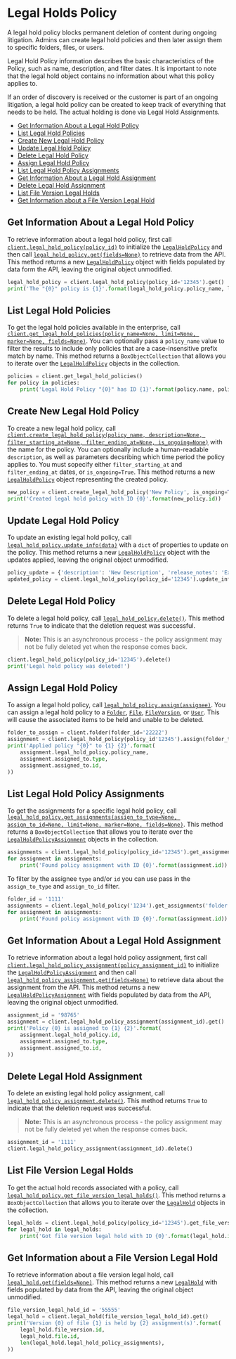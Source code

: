 Legal Holds Policy
==================


A legal hold policy blocks permanent deletion of content during ongoing litigation. Admins can create legal hold
policies and then later assign them to specific folders, files, or users.

Legal Hold Policy information describes the basic characteristics of the Policy, such as name, description, and filter
dates. It is important to note that the legal hold object contains no information about what this policy applies to.

If an order of discovery is received or the customer is part of an ongoing litigation, a legal hold policy can be
created to keep track of everything that needs to be held. The actual holding is done via Legal Hold Assignments.

<!-- START doctoc generated TOC please keep comment here to allow auto update -->
<!-- DON'T EDIT THIS SECTION, INSTEAD RE-RUN doctoc TO UPDATE -->


- [Get Information About a Legal Hold Policy](#get-information-about-a-legal-hold-policy)
- [List Legal Hold Policies](#list-legal-hold-policies)
- [Create New Legal Hold Policy](#create-new-legal-hold-policy)
- [Update Legal Hold Policy](#update-legal-hold-policy)
- [Delete Legal Hold Policy](#delete-legal-hold-policy)
- [Assign Legal Hold Policy](#assign-legal-hold-policy)
- [List Legal Hold Policy Assignments](#list-legal-hold-policy-assignments)
- [Get Information About a Legal Hold Assignment](#get-information-about-a-legal-hold-assignment)
- [Delete Legal Hold Assignment](#delete-legal-hold-assignment)
- [List File Version Legal Holds](#list-file-version-legal-holds)
- [Get Information about a File Version Legal Hold](#get-information-about-a-file-version-legal-hold)

<!-- END doctoc generated TOC please keep comment here to allow auto update -->

Get Information About a Legal Hold Policy
-----------------------------------------

To retrieve information about a legal hold policy, first call [`client.legal_hold_policy(policy_id)`][legal_hold_policy]
to initialize the [`LegalHoldPolicy`][policy_class] and then call [`legal_hold_policy.get(fields=None)`][get] to
retrieve data from the API.  This method returns a new [`LegalHoldPolicy`][policy_class] object with fields populated by
data form the API, leaving the original object unmodified.

```python
legal_hold_policy = client.legal_hold_policy(policy_id='12345').get()
print('The "{0}" policy is {1}'.format(legal_hold_policy.policy_name, legal_hold_policy.status))
```

[legal_hold_policy]: https://box-python-sdk.readthedocs.io/en/latest/boxsdk.client.html#boxsdk.client.client.Client.legal_hold_policy
[policy_class]: https://box-python-sdk.readthedocs.io/en/latest/boxsdk.object.html#boxsdk.object.legal_hold_policy.LegalHoldPolicy
[get]: https://box-python-sdk.readthedocs.io/en/latest/boxsdk.object.html#boxsdk.object.base_object.BaseObject.get

List Legal Hold Policies
------------------------

To get the legal hold policies available in the enterprise, call
[`client.get_legal_hold_policies(policy_name=None, limit=None, marker=None, fields=None)`][get_legal_hold_policies].
You can optionally pass a `policy_name` value to filter the results to include only policies that are a case-insensitive
prefix match by name.  This method returns a `BoxObjectCollection` that allows you to iterate over the
[`LegalHoldPolicy`][policy_class] objects in the collection.

```python
policies = client.get_legal_hold_policies()
for policy in policies:
    print('Legal Hold Policy "{0}" has ID {1}'.format(policy.name, policy.id))
```

[get_legal_hold_policies]: https://box-python-sdk.readthedocs.io/en/latest/boxsdk.client.html#boxsdk.client.client.Client.get_legal_hold_policies

Create New Legal Hold Policy
----------------------------

To create a new legal hold policy, call
[`client.create_legal_hold_policy(policy_name, description=None, filter_starting_at=None, filter_ending_at=None, is_ongoing=None)`][create_legal_hold_policy] with the name for the policy.  You can optionally include a human-readable `description`, as
well as parameters decsribing which time period the policy applies to.  You must sopecify either `filter_starting_at`
and `filter_ending_at` dates, or `is_ongoing=True`.  This method returns a new [`LegalHoldPolicy`][policy_class] object
representing the created policy.

```python
new_policy = client.create_legal_hold_policy('New Policy', is_ongoing=True)
print('Created legal hold policy with ID {0}'.format(new_policy.id))
```

[create_legal_hold_policy]: https://box-python-sdk.readthedocs.io/en/latest/boxsdk.client.html#boxsdk.client.client.Client.create_legal_hold_policy

Update Legal Hold Policy
------------------------

To update an existing legal hold policy, call [`legal_hold_policy.update_info(data)`][update_info] with a `dict` of
properties to update on the policy.  This method returns a new [`LegalHoldPolicy`][policy_class] object with the updates
applied, leaving the original object unmodified.

```python
policy_update = {'description': 'New Description', 'release_notes': 'Example Notes'}
updated_policy = client.legal_hold_policy(policy_id='12345').update_info(policy_update)
```

[update_info]: https://box-python-sdk.readthedocs.io/en/latest/boxsdk.object.html#boxsdk.object.base_object.BaseObject.update_info

Delete Legal Hold Policy
------------------------

To delete a legal hold policy, call [`legal_hold_policy.delete()`][delete].  This method returns `True` to indicate that
the deletion request was successful.

> __Note:__ This is an asynchronous process - the policy assignment may not be fully deleted yet when the
> response comes back.

```python
client.legal_hold_policy(policy_id='12345').delete()
print('Legal hold policy was deleted!')
```

[delete]: https://box-python-sdk.readthedocs.io/en/latest/boxsdk.object.html#boxsdk.object.base_object.BaseObject.delete

Assign Legal Hold Policy
------------------------

To assign a legal hold policy, call [`legal_hold_policy.assign(assignee)`][assign].  You can assign a legal hold policy
to a [`Folder`][folder_class], [`File`][file_class], [`FileVersion`][file_version_class], or [`User`][user_class].
This will cause the associated items to be held and unable to be deleted.

```python
folder_to_assign = client.folder(folder_id='22222')
assignment = client.legal_hold_policy(policy_id'12345').assign(folder_to_assign)
print('Applied policy "{0}" to {1} {2}'.format(
    assignment.legal_hold_policy.policy_name,
    assignment.assigned_to.type,
    assignment.assigned_to.id,
))
```

[assign]: https://box-python-sdk.readthedocs.io/en/latest/boxsdk.object.html#boxsdk.object.legal_hold_policy.LegalHoldPolicy.assign
[folder_class]: https://box-python-sdk.readthedocs.io/en/latest/boxsdk.object.html#boxsdk.object.folder.Folder
[file_class]: https://box-python-sdk.readthedocs.io/en/latest/boxsdk.object.html#boxsdk.object.file.File
[file_version_class]: https://box-python-sdk.readthedocs.io/en/latest/boxsdk.object.html#boxsdk.object.file_version.FileVersion
[user_class]: https://box-python-sdk.readthedocs.io/en/latest/boxsdk.object.html#boxsdk.object.user.User

List Legal Hold Policy Assignments
----------------------------------

To get the assignments for a specific legal hold policy, call
[`legal_hold_policy.get_assignments(assign_to_type=None, assign_to_id=None, limit=None, marker=None, fields=None)`][get_assignments].
This method returns a `BoxObjectCollection` that allows you to iterate over the
[`LegalHoldPolicyAssignment`][assignment_class] objects in the collection.

```python
assignments = client.legal_hold_policy(policy_id='12345').get_assignments()
for assignment in assignments:
    print('Found policy assignment with ID {0}'.format(assignment.id))
```

To filter by the assignee `type` and/or `id` you can use pass in the `assign_to_type` and `assign_to_id` filter.

```python
folder_id = '1111'
assignments = client.legal_hold_policy('1234').get_assignments('folder', folder_id)
for assignment in assignments:
    print('Found policy assignment with ID {0}'.format(assignment.id))
```

[get_assignments]: https://box-python-sdk.readthedocs.io/en/latest/boxsdk.object.html#boxsdk.object.legal_hold_policy.LegalHoldPolicy.get_assignments
[assignment_class]: https://box-python-sdk.readthedocs.io/en/latest/boxsdk.object.html#boxsdk.object.legal_hold_policy_assignment.LegalHoldPolicyAssignments

Get Information About a Legal Hold Assignment
---------------------------------------------

To retrieve information about a legal hold policy assignment, first call
[`client.legal_hold_policy_assignment(policy_assignment_id)`][legal_hold_policy_assignment] to initialize the
[`LegalHoldPolicyAssignment`][assignment_class] and then call [`legal_hold_policy_assignment.get(fields=None)`][get] to
retrieve data about the assignment from the API.  This method returns a new
[`LegalHoldPolicyAssignment`][assignment_class] with fields populated by data from the API, leaving the original object
unmodified.

```python
assignment_id = '98765'
assignment = client.legal_hold_policy_assignment(assignment_id).get()
print('Policy {0} is assigned to {1} {2}'.format(
    assignment.legal_hold_policy.id,
    assignment.assigned_to.type,
    assignment.assigned_to.id,
))
```

[legal_hold_policy_assignment]: https://box-python-sdk.readthedocs.io/en/latest/boxsdk.client.html#boxsdk.client.client.Client.legal_hold_policy_assignment

Delete Legal Hold Assignment
----------------------------

To delete an existing legal hold policy assignment, call [`legal_hold_policy_assignment.delete()`][delete].  This method
returns `True` to indicate that the deletion request was successful.

> __Note:__ This is an asynchronous process - the policy assignment may not be fully deleted yet when the
> response comes back.

```python
assignment_id = '1111'
client.legal_hold_policy_assignment(assignment_id).delete()
```

List File Version Legal Holds
-----------------------------

To get the actual hold records associated with a policy, call
[`legal_hold_policy.get_file_version_legal_holds()`][get_file_version_legal_holds].  This method returns a
`BoxObjectCollection` that allows you to iterate over the [`LegalHold`][hold_class] objects in the
collection.

```python
legal_holds = client.legal_hold_policy(policy_id='12345').get_file_version_legal_holds()
for legal_hold in legal_holds:
    print('Got file version legal hold with ID {0}'.format(legal_hold.id))
```

[get_file_version_legal_holds]: https://box-python-sdk.readthedocs.io/en/latest/boxsdk.object.html#boxsdk.object.legal_hold_policy.LegalHoldPolicy.get_file_version_legal_holds
[hold_class]: https://box-python-sdk.readthedocs.io/en/latest/boxsdk.object.html#boxsdk.object.legal_hold.LegalHold

Get Information about a File Version Legal Hold
-----------------------------------------------

To retrieve information about a file version legal hold, call [`legal_hold.get(fields=None)`][get].  This method
returns a new [`LegalHold`][hold_class] with fields populated by data from the API, leaving the original object
unmodified.

```python
file_version_legal_hold_id = '55555'
legal_hold = client.legal_hold(file_version_legal_hold_id).get()
print('Version {0} of file {1} is held by {2} assignment(s)'.format(
    legal_hold.file_version.id,
    legal_hold.file.id,
    len(legal_hold.legal_hold_policy_assignments),
))
```
